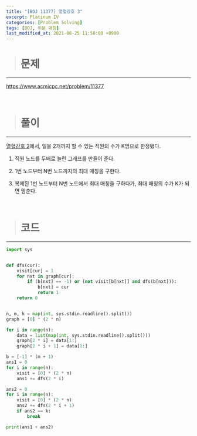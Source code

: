 ```yaml
---
title: "[BOJ 11377] 열혈강호 3"
excerpt: Platinum IV
categories: [Problem Solving]
tags: [BOJ, 이분 매칭]
last_modified_at: 2021-08-25 11:58:00 +0900
---
```


> # 문제
---

[<u>https://www.acmicpc.net/problem/11377</u>](https://www.acmicpc.net/problem/11377)

<br>

> # 풀이
---

[<u>열혈강호 2</u>](https://cael0.github.io/problem%20solving/BOJ11376/)에서, 일을 2개까지 할 수 있는 직원의 수가 K명으로 한정됐다.

1. 직원 노드를 두배로 늘린 그래프를 만들어 준다.

2. 1번 노드부터 N번 노드까지의 최대 매칭을 구한다.

3. 복제된 1번 노드부터 N번 노드에서 최대 매칭을 구하다가, 최대 매칭의 수가 K가 되면 멈춘다.

<br>

> # 코드
---

```python
import sys


def dfs(cur):
    visit[cur] = 1
    for nxt in graph[cur]:
        if (b[nxt] == -1) or (not visit[b[nxt]] and dfs(b[nxt])):
            b[nxt] = cur
            return 1
    return 0


n, m, k = map(int, sys.stdin.readline().split())
graph = [0] * (2 * n)

for i in range(n):
    data = list(map(int, sys.stdin.readline().split()))
    graph[2 * i] = data[1:]
    graph[2 * i + 1] = data[1:]

b = [-1] * (m + 1)
ans1 = 0
for i in range(n):
    visit = [0] * (2 * n)
    ans1 += dfs(2 * i)

ans2 = 0
for i in range(n):
    visit = [0] * (2 * n)
    ans2 += dfs(2 * i + 1)
    if ans2 == k:
        break

print(ans1 + ans2)
```
